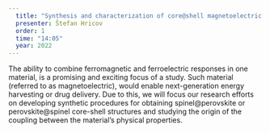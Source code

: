 ```yaml
---
  title: "Synthesis and characterization of core@shell magnetoelectric structures"
  presenter: Štefan Hricov
  order: 1
  time: "14:05"
  year: 2022
---
```

The ability to combine ferromagnetic and ferroelectric responses in one material, is a promising and exciting focus of a study. Such material (referred to as magnetoelectric), would enable next-generation energy harvesting or drug delivery. Due to this, we will focus our research efforts on developing synthetic procedures for obtaining spinel@perovskite or perovskite@spinel core-shell structures and studying the origin of the coupling between the material’s physical properties.